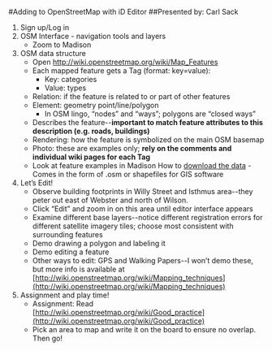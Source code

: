 
#Adding to OpenStreetMap with iD Editor
##Presented by: Carl Sack  
1. Sign up/Log in
2. OSM Interface - navigation tools and layers
	- Zoom to Madison
3. OSM data structure
	- Open http://wiki.openstreetmap.org/wiki/Map_Features
	- Each mapped feature gets a Tag (format: key=value):
		- Key: categories
		- Value: types
	- Relation: if the feature is related to or part of other features
	- Element: geometry point/line/polygon
		- In OSM lingo, “nodes” and “ways”; polygons are “closed ways”
	- Describes the feature--**important to match feature attributes to this description (e.g. roads, buildings)**  
	- Rendering: how the feature is symbolized on the main OSM basemap
	- Photo: these are examples only; **rely on the comments and individual wiki pages for each Tag**  
	- Look at feature examples in Madison
How to [download the data](http://wiki.openstreetmap.org/wiki/Planet.osm)		- Comes in the form of .osm or shapefiles for GIS software
4. Let’s Edit!
	- Observe building footprints in Willy Street and Isthmus area--they peter out east of Webster and north of Wilson.
	- Click “Edit” and zoom in on this area until editor interface appears
	- Examine different base layers--notice different registration errors for different satellite imagery tiles; choose most consistent with surrounding features
	- Demo drawing a polygon and labeling it
	- Demo editing a feature
	- Other ways to edit: GPS and Walking Papers--I won’t demo these, but more info is available at [http://wiki.openstreetmap.org/wiki/Mapping_techniques](http://wiki.openstreetmap.org/wiki/Mapping_techniques) 
5. Assignment and play time!
	- Assignment: Read [http://wiki.openstreetmap.org/wiki/Good_practice](http://wiki.openstreetmap.org/wiki/Good_practice)
	- Pick an area to map and write it on the board to ensure no overlap. Then go!
